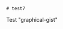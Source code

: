                                                                                                                                                                                                                                     # test7
Test "graphical-gist"